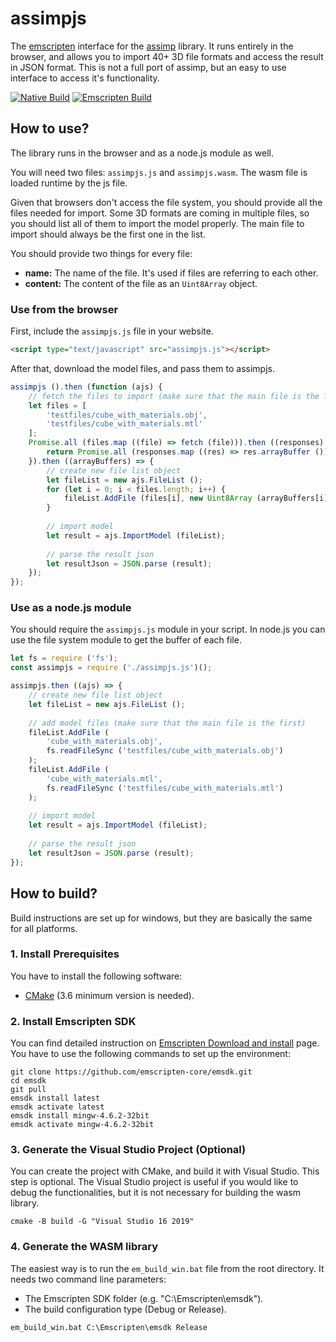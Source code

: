 # assimpjs

The [emscripten](https://emscripten.org) interface for the [assimp](https://github.com/assimp/assimp) library. It runs entirely in the browser, and allows you to import 40+ 3D file formats and access the result in JSON format. This is not a full port of assimp, but an easy to use interface to access it's functionality.

[![Native Build](https://github.com/kovacsv/assimpjs/actions/workflows/native_build.yml/badge.svg)](https://github.com/kovacsv/assimpjs/actions/workflows/native_build.yml)
[![Emscripten Build](https://github.com/kovacsv/assimpjs/actions/workflows/emscripten_build.yml/badge.svg)](https://github.com/kovacsv/assimpjs/actions/workflows/emscripten_build.yml)

## How to use?

The library runs in the browser and as a node.js module as well.

You will need two files: `assimpjs.js` and `assimpjs.wasm`. The wasm file is loaded runtime by the js file.

Given that browsers don't access the file system, you should provide all the files needed for import. Some 3D formats are coming in multiple files, so you should list all of them to import the model properly. The main file to import should always be the first one in the list.

You should provide two things for every file:
- **name:** The name of the file. It's used if files are referring to each other.
- **content:** The content of the file as an `Uint8Array` object.

### Use from the browser

First, include the `assimpjs.js` file in your website.

```html
<script type="text/javascript" src="assimpjs.js"></script>
```

After that, download the model files, and pass them to assimpjs.

```js
assimpjs ().then (function (ajs) {
    // fetch the files to import (make sure that the main file is the first)
    let files = [
        'testfiles/cube_with_materials.obj',
        'testfiles/cube_with_materials.mtl'
    ];
    Promise.all (files.map ((file) => fetch (file))).then ((responses) => {
        return Promise.all (responses.map ((res) => res.arrayBuffer ()));
    }).then ((arrayBuffers) => {
        // create new file list object
        let fileList = new ajs.FileList ();
        for (let i = 0; i < files.length; i++) {
            fileList.AddFile (files[i], new Uint8Array (arrayBuffers[i]));
        }
        
        // import model
        let result = ajs.ImportModel (fileList);
        
        // parse the result json
        let resultJson = JSON.parse (result);
    });
});
```

### Use as a node.js module

You should require the `assimpjs.js` module in your script. In node.js you can use the file system module to get the buffer of each file.

```js
let fs = require ('fs');
const assimpjs = require ('./assimpjs.js')();

assimpjs.then ((ajs) => {
    // create new file list object
    let fileList = new ajs.FileList ();
    
    // add model files (make sure that the main file is the first)
    fileList.AddFile (
        'cube_with_materials.obj',
        fs.readFileSync ('testfiles/cube_with_materials.obj')
    );
    fileList.AddFile (
        'cube_with_materials.mtl',
        fs.readFileSync ('testfiles/cube_with_materials.mtl')
    );
    
    // import model
    let result = ajs.ImportModel (fileList);
    
    // parse the result json
    let resultJson = JSON.parse (result);
});
```

## How to build?

Build instructions are set up for windows, but they are basically the same for all platforms.

### 1. Install Prerequisites

You have to install the following software:
- [CMake](https://cmake.org) (3.6 minimum version is needed).

### 2. Install Emscripten SDK

You can find detailed instruction on [Emscripten Download and install](https://emscripten.org/docs/getting_started/downloads.html) page. You have to use the following commands to set up the environment:

```
git clone https://github.com/emscripten-core/emsdk.git
cd emsdk
git pull
emsdk install latest
emsdk activate latest
emsdk install mingw-4.6.2-32bit
emsdk activate mingw-4.6.2-32bit
```

### 3. Generate the Visual Studio Project (Optional)

You can create the project with CMake, and build it with Visual Studio. This step is optional. The Visual Studio project is useful if you would like to debug the functionalities, but it is not necessary for building the wasm library.

```
cmake -B build -G "Visual Studio 16 2019"
```

### 4. Generate the WASM library

The easiest way is to run the `em_build_win.bat` file from the root directory. It needs two command line parameters:
- The Emscripten SDK folder (e.g. "C:\Emscripten\emsdk").
- The build configuration type (Debug or Release).

```
em_build_win.bat C:\Emscripten\emsdk Release
```

